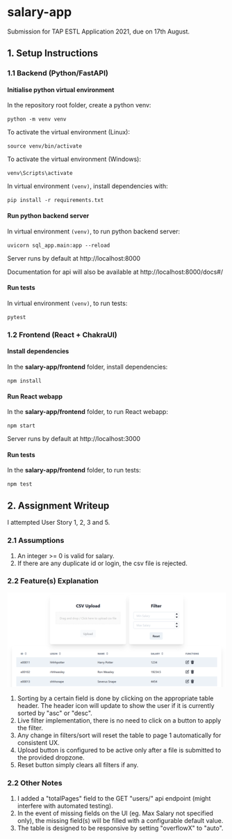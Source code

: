 # salary-app

Submission for TAP ESTL Application 2021, due on 17th August.

## 1. Setup Instructions

### 1.1 Backend (Python/FastAPI)

#### Initialise python virtual environment

In the repository root folder, create a python venv:

`python -m venv venv`

To activate the virtual environment (Linux):

`source venv/bin/activate`

To activate the virtual environment (Windows):

`venv\Scripts\activate`

In virtual environment `(venv)`, install dependencies with:

`pip install -r requirements.txt`

#### Run python backend server

In virtual environment `(venv)`, to run python backend server:

`uvicorn sql_app.main:app --reload`

Server runs by default at http://localhost:8000

Documentation for api will also be available at http://localhost:8000/docs#/

#### Run tests

In virtual environment `(venv)`, to run tests:

`pytest`

### 1.2 Frontend (React + ChakraUI)

#### Install dependencies

In the **salary-app/frontend** folder, install dependencies:

`npm install`

#### Run React webapp

In the **salary-app/frontend** folder, to run React webapp:

`npm start`

Server runs by default at http://localhost:3000

#### Run tests

In the **salary-app/frontend** folder, to run tests:

`npm test`

## 2. Assignment Writeup

I attempted User Story 1, 2, 3 and 5.

### 2.1 Assumptions

1. An integer >= 0 is valid for salary.
1. If there are any duplicate id or login, the csv file is rejected.

### 2.2 Feature(s) Explanation

![Screenshot](frontend/public/pic.png)

1. Sorting by a certain field is done by clicking on the appropriate table header. The header icon will update to show the user if it is currently sorted by "asc" or "desc".
1. Live filter implementation, there is no need to click on a button to apply the filter.
1. Any change in filters/sort will reset the table to page 1 automatically for consistent UX.
1. Upload button is configured to be active only after a file is submitted to the provided dropzone.
1. Reset button simply clears all filters if any.

### 2.2 Other Notes

1. I added a "totalPages" field to the GET "users/" api endpoint (might interfere with automated testing).
1. In the event of missing fields on the UI (eg. Max Salary not specified only), the missing field(s) will be filled with a configurable default value.
1. The table is designed to be responsive by setting "overflowX" to "auto".
